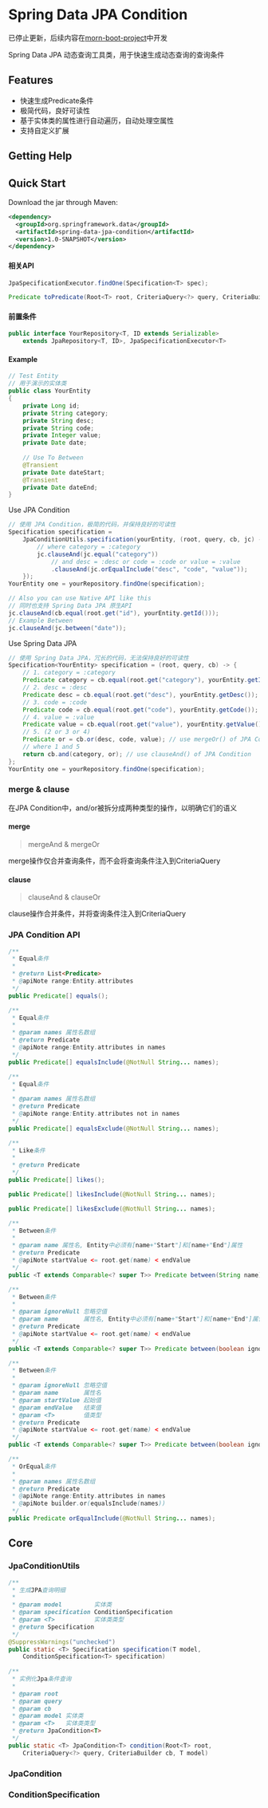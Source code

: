 [morn-boot-project]:https://github.com/morn-team/morn-boot-projects

# Spring Data JPA Condition

已停止更新，后续内容在[morn-boot-project][morn-boot-project]中开发

Spring Data JPA 动态查询工具类，用于快速生成动态查询的查询条件

## Features ##
* 快速生成Predicate条件
* 极简代码，良好可读性
* 基于实体类的属性进行自动遍历，自动处理空属性
* 支持自定义扩展

## Getting Help ##

## Quick Start ##
Download the jar through Maven:

```xml
<dependency>
  <groupId>org.springframework.data</groupId>
  <artifactId>spring-data-jpa-condition</artifactId>
  <version>1.0-SNAPSHOT</version>
</dependency>
```

#### 相关API ####
```java
JpaSpecificationExecutor.findOne(Specification<T> spec);

Predicate toPredicate(Root<T> root, CriteriaQuery<?> query, CriteriaBuilder cb);
```

#### 前置条件 ####
```java
public interface YourRepository<T, ID extends Serializable>
    extends JpaRepository<T, ID>, JpaSpecificationExecutor<T>
```

#### Example ####
```java
// Test Entity
// 用于演示的实体类
public class YourEntity
{
    private Long id;
    private String category;
    private String desc;
    private String code;
    private Integer value;
    private Date date;
    
    // Use To Between
    @Transient
    private Date dateStart;
    @Transient
    private Date dateEnd;
}
```
Use JPA Condition
```java
// 使用 JPA Condition，极简的代码，并保持良好的可读性
Specification specification =
    JpaConditionUtils.specification(yourEntity, (root, query, cb, jc) -> {
        // where category = :category
        jc.clauseAnd(jc.equal("category"))
            // and desc = :desc or code = :code or value = :value
            .clauseAnd(jc.orEqualInclude("desc", "code", "value"));
    });
YourEntity one = yourRepository.findOne(specification);

// Also you can use Native API like this
// 同时也支持 Spring Data JPA 原生API
jc.clauseAnd(cb.equal(root.get("id"), yourEntity.getId()));
// Example Between
jc.clauseAnd(jc.between("date"));
```
Use Spring Data JPA
```java
// 使用 Spring Data JPA，冗长的代码，无法保持良好的可读性
Specification<YourEntity> specification = (root, query, cb) -> {
    // 1. category = :category
    Predicate category = cb.equal(root.get("category"), yourEntity.getId());
    // 2. desc = :desc
    Predicate desc = cb.equal(root.get("desc"), yourEntity.getDesc());
    // 3. code = :code
    Predicate code = cb.equal(root.get("code"), yourEntity.getCode());
    // 4. value = :value
    Predicate value = cb.equal(root.get("value"), yourEntity.getValue());
    // 5. (2 or 3 or 4)
    Predicate or = cb.or(desc, code, value); // use mergeOr() of JPA Condition
    // where 1 and 5
    return cb.and(category, or); // use clauseAnd() of JPA Condition
};
YourEntity one = yourRepository.findOne(specification);
```
### merge & clause ###
在JPA Condition中，and/or被拆分成两种类型的操作，以明确它们的语义
#### merge ####
> mergeAnd & mergeOr

merge操作仅合并查询条件，而不会将查询条件注入到CriteriaQuery

#### clause ####
> clauseAnd & clauseOr

clause操作合并条件，并将查询条件注入到CriteriaQuery

### JPA Condition API ###
```java
/**
 * Equal条件
 *
 * @return List<Predicate>
 * @apiNote range:Entity.attributes
 */
public Predicate[] equals();

/**
 * Equal条件
 *
 * @param names 属性名数组
 * @return Predicate
 * @apiNote range:Entity.attributes in names
 */
public Predicate[] equalsInclude(@NotNull String... names);

/**
 * Equal条件
 *
 * @param names 属性名数组
 * @return Predicate
 * @apiNote range:Entity.attributes not in names
 */
public Predicate[] equalsExclude(@NotNull String... names);

/**
 * Like条件
 *
 * @return Predicate
 */
public Predicate[] likes();

public Predicate[] likesInclude(@NotNull String... names);

public Predicate[] likesExclude(@NotNull String... names);

/**
 * Between条件
 *
 * @param name 属性名, Entity中必须有[name+"Start"]和[name+"End"]属性
 * @return Predicate
 * @apiNote startValue <= root.get(name) < endValue
 */
public <T extends Comparable<? super T>> Predicate between(String name);

/**
 * Between条件
 *
 * @param ignoreNull 忽略空值
 * @param name       属性名, Entity中必须有[name+"Start"]和[name+"End"]属性
 * @return Predicate
 * @apiNote startValue <= root.get(name) < endValue
 */
public <T extends Comparable<? super T>> Predicate between(boolean ignoreNull, String name);

/**
 * Between条件
 *
 * @param ignoreNull 忽略空值
 * @param name       属性名
 * @param startValue 起始值
 * @param endValue   结束值
 * @param <T>        值类型
 * @return Predicate
 * @apiNote startValue <= root.get(name) < endValue
 */
public <T extends Comparable<? super T>> Predicate between(boolean ignoreNull, String name, T startValue, T endValue);

/**
 * OrEqual条件
 *
 * @param names 属性名数组
 * @return Predicate
 * @apiNote range:Entity.attributes in names
 * @apiNote builder.or(equalsInclude(names))
 */
public Predicate orEqualInclude(@NotNull String... names);
```

## Core ##
### JpaConditionUtils ###
```java
/**
 * 生成JPA查询明细
 *
 * @param model         实体类
 * @param specification ConditionSpecification
 * @param <T>           实体类类型
 * @return Specification
 */
@SuppressWarnings("unchecked")
public static <T> Specification specification(T model,
    ConditionSpecification<T> specification)
    
/**
 * 实例化Jpa条件查询
 *
 * @param root
 * @param query
 * @param cb
 * @param model 实体类
 * @param <T>   实体类类型
 * @return JpaCondition<T>
 */
public static <T> JpaCondition<T> condition(Root<T> root,
    CriteriaQuery<?> query, CriteriaBuilder cb, T model)
```
### JpaCondition ###
### ConditionSpecification ###
